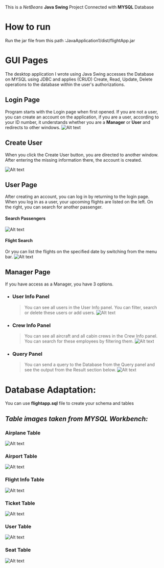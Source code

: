 This is a *NetBeans* **Java Swing** Project Connected with **MYSQL** Database

# How to run
Run the jar file from this path :JavaApplication1/dist/flightApp.jar

# GUI Pages

 The desktop application I wrote using Java Swing accesses the Database on MYSQL using JDBC and applies (CRUD) Create, Read, Update, Delete operations to the database within the user's authorizations.


## Login Page

Program starts with the Login page when first opened. If you are not a user, you can create an account on the application, if you are a user, according to your ID number, it understands whether you are a **Manager** or **User** and redirects to other windows.
<img
  src="Page/loginPage.PNG"
  alt="Alt text"
  style="display: inline-block; margin: 0 auto; max-width: 300px">


##  Create User 

When you click the Create User button, you are directed to another window. After entering the missing information there, the account is created.

<img
  src="Page/kaydolPage.PNG"
  alt="Alt text"
  style="display: inline-block; margin: 0 auto; max-width: 300px">

## User Page

After creating an account, you can log in by returning to the login page. When you log in as a user, your upcoming flights are listed on the left. On the right, you can search for another passenger.


#### Search Passengers
<img
  src="Page/userPageYolcuAra.PNG"
  alt="Alt text"
  style="display: inline-block; margin: 0 auto; max-width: 300px">
#### Flight Search
Or you can list the flights on the specified date by switching from the menu bar.
<img
  src="Page/userPageUçuşAra.PNG"
  alt="Alt text"
  style="display: inline-block; margin: 0 auto; max-width: 300px">


## Manager Page

If you have access as a Manager, you have 3 options. 
- ### User Info Panel
	>You can see all users in the User Info panel. You can filter, search or delete these users or add users.
	><img
	  src="Page/managerUserPage.PNG"
	  alt="Alt text"
	  style="display: inline-block; margin: 0 auto; max-width: 300px">
- ### Crew Info Panel
	>You can see all aircraft and all cabin crews in the Crew Info panel. You can search for these employees by filtering them.
	><img
	  src="Page/managerCrew.PNG"
	  alt="Alt text"
	  style="display: inline-block; margin: 0 auto; max-width: 300px">
- ### Query Panel
	>You can send a query to the Database from the Query panel and see the output from the Result section below.
	><img
	  src="Page/managerQuery.PNG"
	  alt="Alt text"
	  style="display: inline-block; margin: 0 auto; max-width: 300px">
	
# Database Adaptation:

You can use **flightapp.sql** file to create your schema and tables

## *Table images taken from MYSQL Workbench:*

### Airplane Table
<img
	  src="Table/airplaneTable.PNG"
	  alt="Alt text"
	  style="display: inline-block; margin: 0 auto; max-width: 300px">

### Airport Table
<img
	  src="Table/airportTable.PNG"
	  alt="Alt text"
	  style="display: inline-block; margin: 0 auto; max-width: 300px">

### Flight Info Table
<img
	  src="Table/flightInfoTable.PNG"
	  alt="Alt text"
	  style="display: inline-block; margin: 0 auto; max-width: 300px">

### Ticket Table
<img
	  src="Table/ticketTable.PNG"
	  alt="Alt text"
	  style="display: inline-block; margin: 0 auto; max-width: 300px">

### User Table
<img
	  src="Table/userTable.PNG"
	  alt="Alt text"
	  style="display: inline-block; margin: 0 auto; max-width: 300px">

### Seat Table
<img
	  src="Table/seatTable.PNG"
	  alt="Alt text"
	  style="display: inline-block; margin: 0 auto; max-width: 300px">


